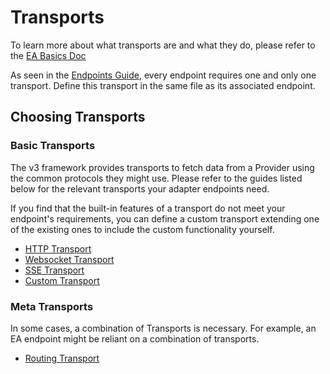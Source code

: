 # Transports

To learn more about what transports are and what they do, please refer to the [EA Basics Doc](../basics.md)

As seen in the [Endpoints Guide](endpoints.md), every endpoint requires one and only one transport. Define this transport in the same file as its associated endpoint.

## Choosing Transports

### Basic Transports

The v3 framework provides transports to fetch data from a Provider using the common protocols they might use. Please refer to the guides listed below for the relevant transports your adapter endpoints need.

If you find that the built-in features of a transport do not meet your endpoint's requirements, you can define a custom transport extending one of the existing ones to include the custom functionality yourself.

- [HTTP Transport](./transport-types/http-transport.md)
- [Websocket Transport](./transport-types/websocket-transport.md)
- [SSE Transport](./transport-types/sse-transport.md)
- [Custom Transport](./transport-types/custom-transport.md)

### Meta Transports

In some cases, a combination of Transports is necessary. For example, an EA endpoint might be reliant on a combination of transports.

- [Routing Transport](./transport-types/routing-transport.md)
